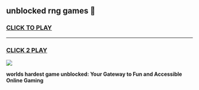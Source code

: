 
## unblocked rng games 👋
<h3>
<a href="https://premium.freeplayer.one?title=unblocked_rng_games&ref=13F">CLICK TO PLAY</a></h3>
<hr>

<h3>
<a href="https://premium.freeplayer.one?title=unblocked_rng_games&ref=13F">CLICK 2 PLAY</a>
  
</h3>

<a href="https://premium.freeplayer.one?title=unblocked_rng_games&ref=12F/"><img src="https://clearcache.store/games.png"></a>


**worlds hardest game unblocked: Your Gateway to Fun and Accessible Online Gaming**
